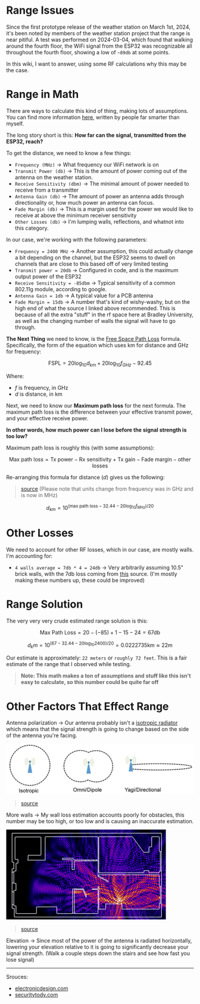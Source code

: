 # Range Issues

Since the first prototype release of the weather station on March 1st, 2024, it's been noted by members of the weather station project that the range is near pitiful. A test was performed on 2024-03-04, which found that walking around the fourth floor, the WiFi signal from the ESP32 was recognizable all throughout the fourth floor, showing a low of `~89db` at some points. 

In this wiki, I want to answer, using some RF calculations why this may be the case. 

# Range in Math

There are ways to calculate this kind of thing, making lots of assumptions. You can find more information [here](https://www.electronicdesign.com/technologies/communications/article/21796484/understanding-wireless-range-calculations), written by people far smarter than myself. 

The long story short is this: **How far can the signal, transmitted from the ESP32, reach?**

To get the distance, we need to know a few things:

- `Frequency (MHz)` -> What frequency our WiFi network is on
- `Transmit Power (db)` -> This is the amount of power coming out of the antenna on the weather station.
- `Receive Sensitivity (dbm)` -> The minimal amount of power needed to receive from a transmitter
- `Antenna Gain (db)` -> The amount of power an antenna adds through directionality or, how much power an antenna can focus.
- `Fade Margin (db)` -> This is a margin used for the power we would like to receive at above the minimum receiver sensitivity
- `Other Losses (db)` -> I'm lumping walls, reflections, and whatnot into this category. 

In our case, we're working with the following parameters:

- `Frequency = 2400 MHz` -> Another assumption, this could actually change a bit depending on the channel, but the ESP32 seems to dwell on channels that are close to this based off of very limited testing
- `Transmit power = 20db` -> Configured in code, and is the maximum output power of the ESP32
- `Receive Sensitivity = -85dbm` ->  Typical sensitivity of a common 802.11g module, according to google. 
- `Antenna Gain = 1db` -> A typical value for a PCB antenna
- `Fade Margin = 15db` -> A number that's kind of wishy-washy, but on the high end of what the source I linked above recommended. This is because of all the extra "stuff" in the rf space here at Bradley University, as well as the changing number of walls the signal will have to go through. 

**The Next Thing** we need to know, is the [Free Space Path Loss](https://en.wikipedia.org/wiki/Free-space_path_loss#Derivation) formula. Specifically, the form of the equation which uses km for distance and GHz for frequency:

$$
\text{FSPL} = 20\log_{10}{d_{km}} + 20\log_{10}{f_{GHz}} - 92.45
$$

Where:

- $f$ is frequency, in GHz
- $d$ is distance, in km

Next, we need to know our **Maximum path loss** for the next formula. The maximum path loss is the difference between your effective transmit power, and your effective receive power.

**In other words, how much power can I lose before the signal strength is too low?**

Maximum path loss is roughly this (with some assumptions):

$$
\text{Max path loss} = \text{Tx power} - \text{Rx sensitivity} + \text{Tx gain} - \text{Fade margin} - \text{other losses}
$$

Re-arranging this formula for distance ($d$) gives us the following:

> [source](https://www.electronicdesign.com/technologies/communications/article/21796484/understanding-wireless-range-calculations) (Please note that units change from frequency was in GHz and is now in MHz)

$$
d_{km} = 10^{(\text{max path loss} - 32.44 - 20\log_{10}{f_{MHz})/20}}
$$

# Other Losses

We need to account for other RF losses, which in our case, are mostly walls. I'm accounting for:

- `4 walls average = 7db * 4 = 24db` -> Very arbitrarily assuming 10.5" brick walls, with the 7db loss coming from [this](https://securitytoday.com/Articles/2012/04/01/Indoor-Wireless-Path-Loss.aspx) source. (I'm mostly making these numbers up, these could be improved)

# Range Solution

The very very very crude estimated range solution is this:

$$
\text{Max Path Loss} = 20 - (-85) + 1 - 15 - 24 = 67\text{db}
$$

$$
d_km = 10^{ ( 67 - 32.44 - 20\log_{10}{2400} ) / 20} = 0.0222735\text{km} \approx 22\text{m}
$$

Our estimate is approximately: `22 meters` or `roughly 72 feet`. This is a fair estimate of the range that I observed while testing. 

> **Note: This math makes a ton of assumptions and stuff like this isn't easy to calculate, so this number could be quite far off**

# Other Factors That Effect Range

Antenna polarization -> Our antenna probably isn't a [isotropic radiator](https://en.wikipedia.org/wiki/Isotropic_radiator) which means that the signal strength is going to change based on the side of the antenna you're facing. 

![image](./images/rf-range-antenna-type.png)
> [source](https://www.google.com/url?sa=i&url=https%3A%2F%2Fblogs.getcertifiedgetahead.com%2Fwireless-antenna%2F&psig=AOvVaw3EV-dKcspVmDc5e7fCfE_I&ust=1709751713230000&source=images&cd=vfe&opi=89978449&ved=0CBMQjRxqFwoTCLCQtc_n3YQDFQAAAAAdAAAAABAI)


More walls -> My wall loss estimation accounts poorly for obstacles, this number may be too high, or too low and is causing an inaccurate estimation.

![image](./images/rf-range-wifi-through-walls.png)
> [source](https://www.google.com/url?sa=i&url=https%3A%2F%2Fluvatfirstbyte.wordpress.com%2F2018%2F11%2F20%2Fwifi-that-sees-through-walls%2F&psig=AOvVaw1xMESYP1pUSkyHeK3kCj3w&ust=1709751783820000&source=images&cd=vfe&opi=89978449&ved=0CBMQjRxqFwoTCPDE_PDn3YQDFQAAAAAdAAAAABAJ)

Elevation -> Since most of the power of the antenna is radiated horizontally, lowering your elevation relative to it is going to significantly decrease your signal strength. (Walk a couple steps down the stairs and see how fast you lose signal)

---

Srouces:

- [electronicdesign.com](https://www.electronicdesign.com/technologies/communications/article/21796484/understanding-wireless-range-calculations)
- [securitytody.com](https://securitytoday.com/Articles/2012/04/01/Indoor-Wireless-Path-Loss.aspx)


